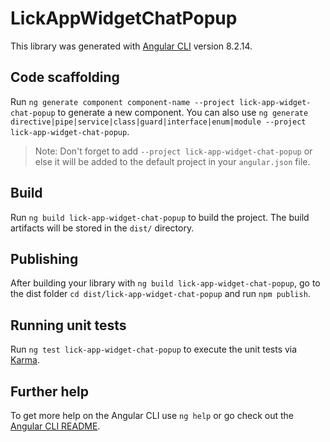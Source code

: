 # LickAppWidgetChatPopup

This library was generated with [Angular CLI](https://github.com/angular/angular-cli) version 8.2.14.

## Code scaffolding

Run `ng generate component component-name --project lick-app-widget-chat-popup` to generate a new component. You can also use `ng generate directive|pipe|service|class|guard|interface|enum|module --project lick-app-widget-chat-popup`.
> Note: Don't forget to add `--project lick-app-widget-chat-popup` or else it will be added to the default project in your `angular.json` file. 

## Build

Run `ng build lick-app-widget-chat-popup` to build the project. The build artifacts will be stored in the `dist/` directory.

## Publishing

After building your library with `ng build lick-app-widget-chat-popup`, go to the dist folder `cd dist/lick-app-widget-chat-popup` and run `npm publish`.

## Running unit tests

Run `ng test lick-app-widget-chat-popup` to execute the unit tests via [Karma](https://karma-runner.github.io).

## Further help

To get more help on the Angular CLI use `ng help` or go check out the [Angular CLI README](https://github.com/angular/angular-cli/blob/master/README.md).
